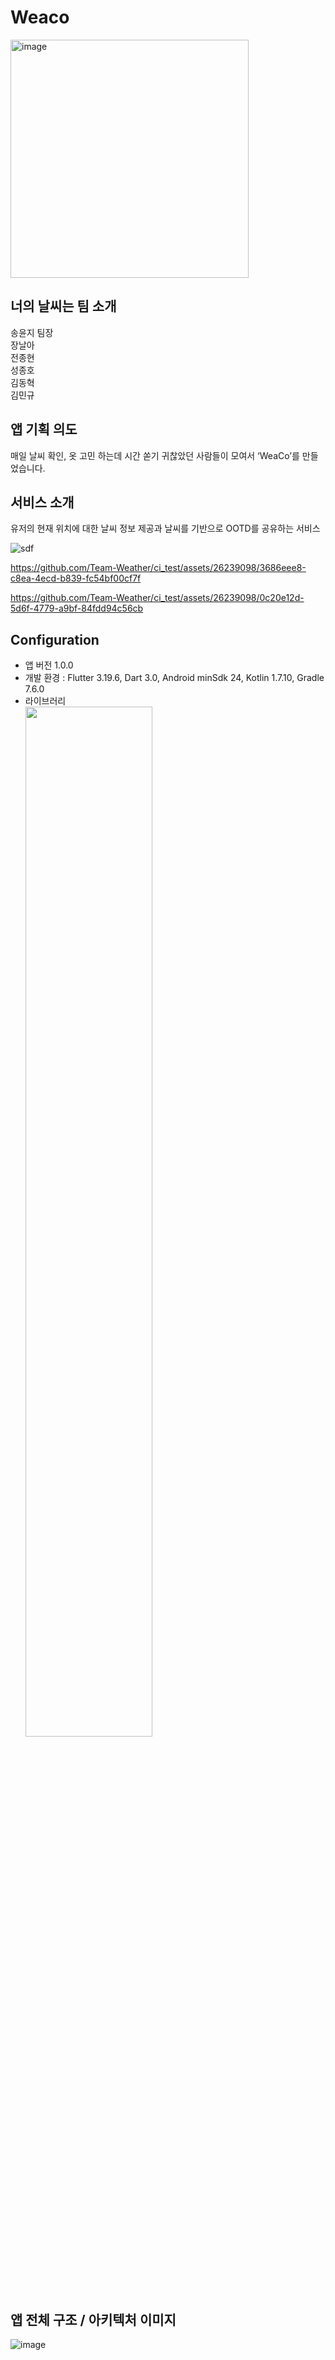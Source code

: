 # Weaco
<img width="381" alt="image" src="https://github.com/Team-Weather/ci_test/assets/90754590/d632cb06-79dc-4f6e-9b5b-3114161424bd">

## 너의 날씨는 팀 소개

송윤지 팀장  
장날아  
전종현  
성종호  
김동혁  
김민규  

## 앱 기획 의도

매일 날씨 확인, 옷 고민 하는데 시간 쏟기 귀찮았던 사람들이 모여서 ‘WeaCo’를 만들었습니다.

## 서비스 소개
유저의 현재 위치에 대한 날씨 정보 제공과 날씨를 기반으로 OOTD를 공유하는 서비스

![sdf](https://github.com/Team-Weather/ci_test/blob/main/KakaoTalk_20240530_113059803.gif)  


https://github.com/Team-Weather/ci_test/assets/26239098/3686eee8-c8ea-4ecd-b839-fc54bf00cf7f


https://github.com/Team-Weather/ci_test/assets/26239098/0c20e12d-5d6f-4779-a9bf-84fdd94c56cb


## Configuration

- 앱 버전 1.0.0
- 개발 환경 : Flutter 3.19.6, Dart 3.0, Android minSdk 24, Kotlin 1.7.10, Gradle 7.6.0
- 라이브러리  
  <img width="65%" src="https://github.com/Team-Weather/ci_test/assets/26239098/f274be3e-eafe-4190-b129-dd5e3857dc44">

## 앱 전체 구조 / 아키텍처 이미지 

![image](https://github.com/Team-Weather/ci_test/assets/90754590/cfa21382-ffa8-4015-b18e-3120aa640002)
